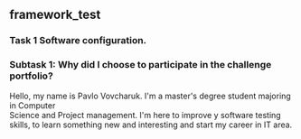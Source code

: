 ## framework_test
### Task 1 Software configuration.
### Subtask 1: Why did I choose to participate in the challenge portfolio?
<p>Hello, my name is Pavlo Vovcharuk. I'm a master's degree student majoring 
in Computer <br>Science and Project management.  I'm here to improve y software testing skills, to learn something 
new and interesting  and start my career in IT area.  </p>